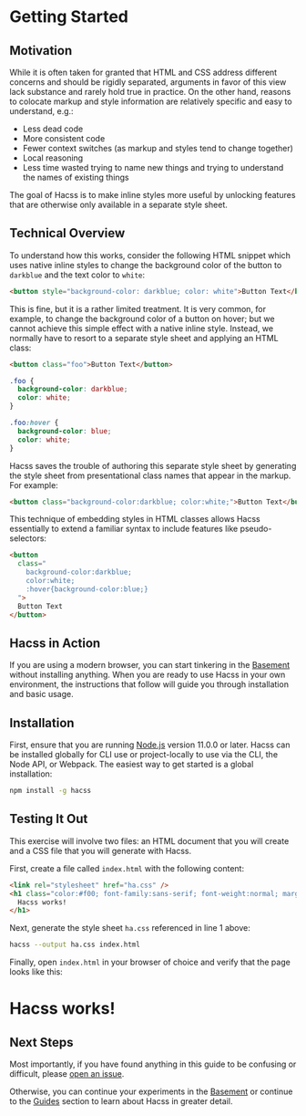 # Getting Started

## Motivation

While it is often taken for granted that HTML and CSS address different concerns
and should be rigidly separated, arguments in favor of this view lack substance
and rarely hold true in practice. On the other hand, reasons to colocate markup
and style information are relatively specific and easy to understand, e.g.:

* Less dead code
* More consistent code
* Fewer context switches (as markup and styles tend to change together)
* Local reasoning
* Less time wasted trying to name new things and trying to understand the names
  of existing things

The goal of Hacss is to make inline styles more useful by unlocking features
that are otherwise only available in a separate style sheet.

## Technical Overview

To understand how this works, consider the following HTML snippet which uses
native inline styles to change the background color of the button to `darkblue`
and the text color to `white`:

```html
<button style="background-color: darkblue; color: white">Button Text</button>
```

This is fine, but it is a rather limited treatment. It is very common, for
example, to change the background color of a button on hover; but we cannot
achieve this simple effect with a native inline style. Instead, we normally have
to resort to a separate style sheet and applying an HTML class:

```html
<button class="foo">Button Text</button>
```

```css
.foo {
  background-color: darkblue;
  color: white;
}

.foo:hover {
  background-color: blue;
  color: white;
}
```

Hacss saves the trouble of authoring this separate style sheet by generating the
style sheet from presentational class names that appear in the markup. For
example:

```html
<button class="background-color:darkblue; color:white;">Button Text</button>
```

This technique of embedding styles in HTML classes allows Hacss essentially to
extend a familiar syntax to include features like pseudo-selectors:

```html
<button
  class="
    background-color:darkblue;
    color:white;
    :hover{background-color:blue;}
  ">
  Button Text
</button>
```

## Hacss in Action

If you are using a modern browser, you can start tinkering in the
[Basement](https://basement.hacss.io) without installing anything. When you are
ready to use Hacss in your own environment, the instructions that follow will
guide you through installation and basic usage.

## Installation

First, ensure that you are running [Node.js](https://nodejs.org) version 11.0.0
or later. Hacss can be installed globally for CLI use or project-locally to use
via the CLI, the Node API, or Webpack. The easiest way to get started is a
global installation:

```bash
npm install -g hacss
```

## Testing It Out

This exercise will involve two files: an HTML document that you will create and
a CSS file that you will generate with Hacss.

First, create a file called `index.html` with the following content:

```html
<link rel="stylesheet" href="ha.css" />
<h1 class="color:#f00; font-family:sans-serif; font-weight:normal; margin:0;">
  Hacss works!
</h1>
```

Next, generate the style sheet `ha.css` referenced in line 1 above:

```bash
hacss --output ha.css index.html
```

Finally, open `index.html` in your browser of choice and verify that the page
looks like this:

<h1 class="
  color:#f00;
  font-size:24px;
  font-family:sans-serif;
  font-weight:normal;
  line-height:1;
  margin:0;
">
  Hacss works!
</h1>

## Next Steps

Most importantly, if you have found anything in this guide to be confusing or
difficult, please
<a href="https://github.com/hacss/hacss.io/issues/new">open an issue</a>.

Otherwise, you can continue your experiments in the
[Basement](https://basement.hacss.io) or continue to the
[Guides](guides.md) section to learn about Hacss in greater detail.
